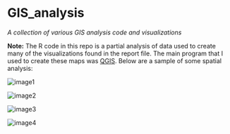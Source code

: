 # GIS_analysis
*A collection of various GIS analysis code and visualizations* 

 **Note:** The R code in this repo is a partial analysis of data used to create many of the visualizations found in the report file. The main program that I used to create these maps was [QGIS](http://www.qgis.org/en/site/). Below are a sample of some spatial analysis:

![image1](https://cloud.githubusercontent.com/assets/5368361/22888278/149ff35a-f1d3-11e6-8d9c-0dd2826462a3.png)

![image2](https://cloud.githubusercontent.com/assets/5368361/22888412/959f2714-f1d3-11e6-8ce5-245a0979d02e.png)

![image3](https://cloud.githubusercontent.com/assets/5368361/22888415/97733f62-f1d3-11e6-89b5-bcb719bf3919.png)

![image4](https://cloud.githubusercontent.com/assets/5368361/22888417/9986389a-f1d3-11e6-91ed-983426a2086d.png)
